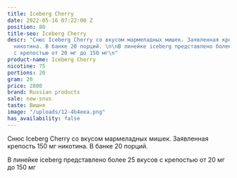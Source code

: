 ```yaml
---
title: Iceberg Cherry
date: 2022-05-16 07:22:00 Z
position: 80
title-seo: Iceberg Cherry
descr: "Снюс Iceberg Cherry со вкусом мармеладных мишек. Заявленная крепость 150 мг
  никотина. В банке 20 порций. \n\nВ линейке iceberg представлено более 25 вкусов
  с крепостью от 20 мг до 150 мг\n"
product-name: Iceberg Cherry
nicotine: 75
portions: 20
gram: 20
price: 2800
brand: Russian products
sale: new-snus
taste: Вишня
image: "/uploads/12-4b4eea.png"
has_availability: false
---
```


Снюс Iceberg Cherry со вкусом мармеладных мишек. Заявленная крепость 150 мг никотина. В банке 20 порций. 

В линейке iceberg представлено более 25 вкусов с крепостью от 20 мг до 150 мг
